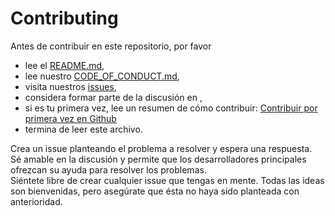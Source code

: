 # Contributing

Antes de contribuir en este repositorio, por favor
 * lee el [README.md](https://github.com/zero-files/project-l/blob/main/README.md),
 * lee nuestro [CODE_OF_CONDUCT.md](https://github.com/zero-files/project-l/blob/main/CODE_OF_CONDUCT.md),
 * visita nuestros [issues](https://github.com/zero-files/project-l/issues),
 * considera formar parte de la discusión en [](),
 * si es tu primera vez, lee un resumen de cómo contribuir: [Contribuir por primera vez en Github](https://gist.github.com/EnzoDiazDev/31e73d0573142d0573eb58d69a5158fd)
 * termina de leer este archivo. 

Crea un issue planteando el problema a resolver y espera una respuesta. </br>
Sé amable en la discusión y permite que los desarrolladores principales ofrezcan su ayuda para resolver los problemas.</br>
Siéntete libre de crear cualquier issue que tengas en mente. Todas las ideas son bienvenidas, pero asegúrate que ésta no haya sido planteada con anterioridad. 